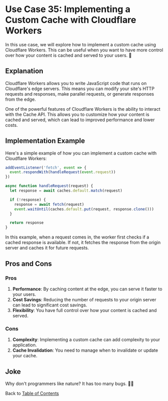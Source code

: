 # Use Case 35: Implementing a Custom Cache with Cloudflare Workers

In this use case, we will explore how to implement a custom cache using Cloudflare Workers. This can be useful when you want to have more control over how your content is cached and served to your users. 🚀

## Explanation

Cloudflare Workers allows you to write JavaScript code that runs on Cloudflare's edge servers. This means you can modify your site's HTTP requests and responses, make parallel requests, or generate responses from the edge.

One of the powerful features of Cloudflare Workers is the ability to interact with the Cache API. This allows you to customize how your content is cached and served, which can lead to improved performance and lower costs.

## Implementation Example

Here's a simple example of how you can implement a custom cache with Cloudflare Workers:

```javascript
addEventListener('fetch', event => {
  event.respondWith(handleRequest(event.request))
})

async function handleRequest(request) {
  let response = await caches.default.match(request)

  if (!response) {
    response = await fetch(request)
    event.waitUntil(caches.default.put(request, response.clone()))
  }

  return response
}
```

In this example, when a request comes in, the worker first checks if a cached response is available. If not, it fetches the response from the origin server and caches it for future requests.

## Pros and Cons

### Pros

1. **Performance**: By caching content at the edge, you can serve it faster to your users.
2. **Cost Savings**: Reducing the number of requests to your origin server can lead to significant cost savings.
3. **Flexibility**: You have full control over how your content is cached and served.

### Cons

1. **Complexity**: Implementing a custom cache can add complexity to your application.
2. **Cache Invalidation**: You need to manage when to invalidate or update your cache.

## Joke

Why don't programmers like nature? It has too many bugs. 🐛😂

Back to [Table of Contents](../table_of_contents.md)